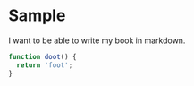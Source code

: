 # Sample

I want to be able to write my book in markdown.

```javascript
function doot() {
  return 'foot';
}
```

